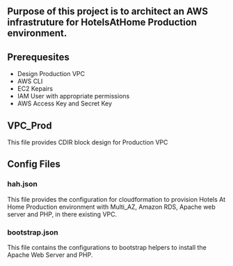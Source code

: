 ## Purpose of this project is to architect an AWS infrastruture for HotelsAtHome Production environment. 

## Prerequesites
- Design Production VPC
- AWS CLI
- EC2 Kepairs 
- IAM User with appropriate permissions
- AWS Access Key and Secret Key
 
## VPC_Prod
This file provides CDIR block design for Production VPC 

## Config Files

### hah.json
This file provides the configuration for cloudformation to provision Hotels At Home Production environment with Multi_AZ, Amazon RDS, Apache web server and PHP, in there existing VPC.


### bootstrap.json
This file contains the configurations to bootstrap helpers to install the Apache Web Server and PHP.